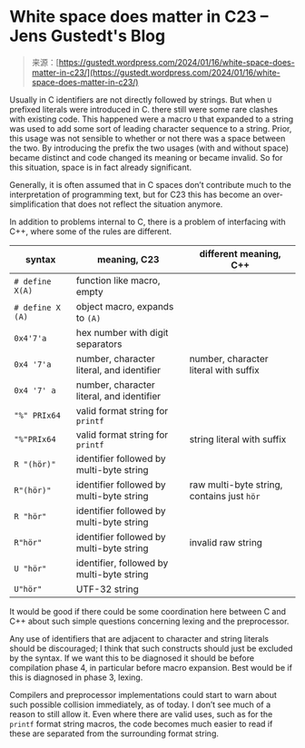 <!--yml
category: 未分类
date: 2024-05-27 14:53:29
-->

# White space does matter in C23 – Jens Gustedt's Blog

> 来源：[https://gustedt.wordpress.com/2024/01/16/white-space-does-matter-in-c23/](https://gustedt.wordpress.com/2024/01/16/white-space-does-matter-in-c23/)

Usually in C identifiers are not directly followed by strings. But when `U` prefixed literals were introduced in C. there still were some rare clashes with existing code. This happened were a macro `U` that expanded to a string was used to add some sort of leading character sequence to a string. Prior, this usage was not sensible to whether or not there was a space between the two. By introducing the prefix the two usages (with and without space) became distinct and code changed its meaning or became invalid. So for this situation, space is in fact already significant.

Generally, it is often assumed that in C spaces don’t contribute much to the interpretation of programming text, but for C23 this has become an over-simplification that does not reflect the situation anymore.

In addition to problems internal to C, there is a problem of interfacing with C++, where some of the rules are different.

| syntax | meaning, C23 | different meaning, C++ |
| --- | --- | --- |
| `# define X(A)` | function like macro, empty |  |
| `# define X (A)` | object macro, expands to `(A)` |  |
| `0x4'7'a` | hex number with digit separators |  |
| `0x4 '7'a` | number, character literal, and identifier | number, character literal with suffix |
| `0x4 '7' a` | number, character literal, and identifier |  |
| `"%" PRIx64` | valid format string for `printf` |  |
| `"%"PRIx64` | valid format string for `printf` | string literal with suffix |
| `R "(hör)"` | identifier followed by multi-byte string |  |
| `R"(hör)"` | identifier followed by multi-byte string | raw multi-byte string, contains just `hör` |
| `R "hör"` | identifier followed by multi-byte string |  |
| `R"hör"` | identifier followed by multi-byte string | invalid raw string |
| `U "hör"` | identifier, followed by multi-byte string |  |
| `U"hör"` | UTF-32 string |  |

It would be good if there could be some coordination here between C and C++ about such simple questions concerning lexing and the preprocessor.

Any use of identifiers that are adjacent to character and string literals should be discouraged; I think that such constructs should just be excluded by the syntax. If we want this to be diagnosed it should be before compilation phase 4, in particular before macro expansion. Best would be if this is diagnosed in phase 3, lexing.

Compilers and preprocessor implementations could start to warn about such possible collision immediately, as of today. I don’t see much of a reason to still allow it. Even where there are valid uses, such as for the `printf` format string macros, the code becomes much easier to read if these are separated from the surrounding format string.